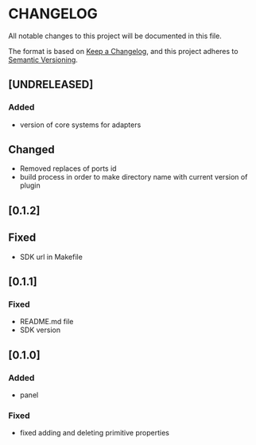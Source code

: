 # CHANGELOG

All notable changes to this project will be documented in this file.

The format is based on [Keep a Changelog](https://keepachangelog.com/en/1.0.0/),
and this project adheres to [Semantic Versioning](https://semver.org/spec/v2.0.0.html).

## [UNDRELEASED]

### Added

- version of core systems for adapters

## Changed

- Removed replaces of ports id
- build process in order to make directory name with current version of plugin

## [0.1.2]

## Fixed

- SDK url in Makefile

## [0.1.1]

### Fixed

- README.md file
- SDK version

## [0.1.0]

### Added

- panel

### Fixed

- fixed adding and deleting primitive properties

